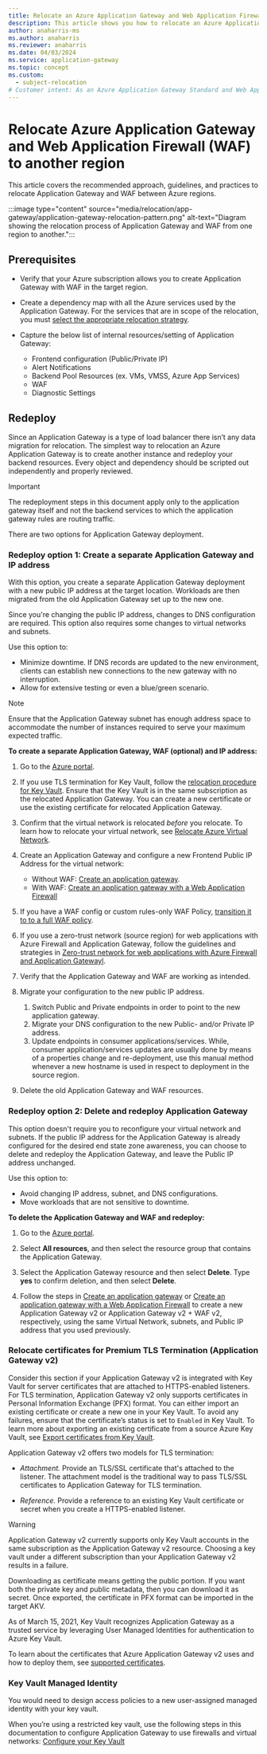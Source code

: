 ```yaml
---
title: Relocate an Azure Application Gateway and Web Application Firewall to another region
description: This article shows you how to relocate an Azure Application Gateway and Web Application Firewall from the current region to another region. 
author: anaharris-ms
ms.author: anaharris
ms.reviewer: anaharris
ms.date: 04/03/2024
ms.service: application-gateway
ms.topic: concept
ms.custom:
  - subject-relocation
# Customer intent: As an Azure Application Gateway Standard and Web Application Firewall v2 administrator, I want to move my vault to another region.
---
```


# Relocate Azure Application Gateway and Web Application Firewall (WAF) to another region

 This article covers the recommended approach, guidelines, and practices to relocate Application Gateway and WAF between Azure regions.

:::image type="content" source="media/relocation/app-gateway/application-gateway-relocation-pattern.png" alt-text="Diagram showing the relocation process of Application Gateway and WAF from one region to another.":::


## Prerequisites

- Verify that your Azure subscription allows you to create Application Gateway with WAF in the target region.

- Create a dependency map with all the Azure services used by the Application Gateway. For the services that are in scope of the relocation, you must [select the appropriate relocation strategy](overview-relocation.md).


- Capture the below list of internal resources/setting of Application Gateway:
    - Frontend configuration (Public/Private IP)
    - Alert Notifications
    - Backend Pool Resources (ex. VMs, VMSS, Azure App Services)
    - WAF
    - Diagnostic Settings

## Redeploy

Since an Application Gateway is a type of load balancer there isn’t any data migration for relocation. The simplest way to relocation an Azure Application Gateway is to create another instance and redeploy your backend resources. Every object and dependency should be scripted out independently and properly reviewed. 

>[!IMPORTANT]
>The redeployment steps in this document apply only to the application gateway itself and not the backend services to which the application gateway rules are routing traffic. 

There are two options for Application Gateway deployment. 

### Redeploy option 1: Create a separate Application Gateway and IP address

With this option, you create a separate Application Gateway deployment with a new public IP address at the target location. Workloads are then migrated from the old Application Gateway set up to the new one. 

Since you're changing the public IP address, changes to DNS configuration are required. This option also requires some changes to virtual networks and subnets.

Use this option to:

- Minimize downtime. If DNS records are updated to the new environment, clients can establish new connections to the new gateway with no interruption.
- Allow for extensive testing or even a blue/green scenario.


>[!NOTE]
>Ensure that the Application Gateway subnet has enough address space to accommodate the number of instances required to serve your maximum expected traffic.

**To create a separate Application Gateway, WAF (optional) and IP address:**

1. Go to the [Azure portal](https://portal.azure.com).

1. If you use TLS termination for Key Vault, follow the [relocation procedure for Key Vault](./relocation-key-vault.md). Ensure that the Key Vault is in the same subscription as the relocated Application Gateway. You can create a new certificate or use the existing certificate for relocated Application Gateway.

1. Confirm that the virtual network is relocated *before* you relocate. To learn how to relocate your virtual network, see [Relocate Azure Virtual Network](./relocation-virtual-network.md).

2. Create an Application Gateway and configure a new Frontend Public IP Address for the virtual network:
    - Without WAF:  [Create an application gateway](../application-gateway/quick-create-portal.md#create-an-application-gateway).
    - With WAF: [Create an application gateway with a Web Application Firewall](../web-application-firewall/ag/application-gateway-web-application-firewall-portal.md) 
    

1. If you have a WAF config or custom rules-only WAF Policy, [transition it to to a full WAF policy](../web-application-firewall/ag/migrate-policy.md).

1. If you use a zero-trust network (source region) for web applications with Azure Firewall and Application Gateway, follow the guidelines and strategies in [Zero-trust network for web applications with Azure Firewall and Application Gatewayl](/azure/architecture/example-scenario/gateway/application-gateway-before-azure-firewall).

1. Verify that the Application Gateway and WAF are working as intended.

1. Migrate your configuration to the new public IP address.
     1. Switch Public and Private endpoints in order to point to the new application gateway. 
     1. Migrate your DNS configuration to the new Public- and/or Private  IP address.
     1. Update endpoints in consumer applications/services. While, consumer application/services updates are usually done by means of a properties change and re-deployment, use this manual method whenever a new hostname is used in respect to deployment in the source region.

1. Delete the old Application Gateway and WAF resources.

### Redeploy option 2: Delete and redeploy Application Gateway

This option doesn't require you to reconfigure your virtual network and subnets. If the public IP address for the Application Gateway is already configured for the desired end state zone awareness, you can choose to delete and redeploy the Application Gateway, and leave the Public IP address unchanged.

Use this option to:

- Avoid changing IP address, subnet, and DNS configurations.
- Move workloads that are not sensitive to downtime.

**To delete the Application Gateway and WAF and redeploy:**

1. Go to the [Azure portal](https://portal.azure.com). 

2. Select **All resources**, and then select the resource group that contains the Application Gateway.

3. Select the Application Gateway resource and then select **Delete**. Type **yes** to confirm deletion, and then select **Delete**.

4. Follow the steps in [Create an application gateway](../application-gateway/quick-create-portal.md#create-an-application-gateway) or [Create an application gateway with a Web Application Firewall](../web-application-firewall/ag/application-gateway-web-application-firewall-portal.md) to create a new Application Gateway v2 or Application Gateway v2 + WAF v2, respectively, using the same Virtual Network, subnets, and Public IP address that you used previously.

### Relocate certificates for Premium TLS Termination (Application Gateway v2)

Consider this section if your Application Gateway v2 is integrated with Key Vault for server certificates that are attached to HTTPS-enabled listeners.  For TLS termination, Application Gateway v2 only supports certificates in Personal Information Exchange (PFX) format. You can either import an existing certificate or create a new one in your Key Vault. To avoid any failures, ensure that the certificate’s status is set to `Enabled` in Key Vault. To learn more about exporting an existing certificate from a source Azure Key Vault, see [Export certificates from Key Vault](/azure/key-vault/certificates/how-to-export-certificate?tabs=azure-cli).

Application Gateway v2 offers two models for TLS termination:

- *Attachment.* Provide an TLS/SSL certificate that's attached to the listener. The attachment model is the traditional way to pass TLS/SSL certificates to Application Gateway for TLS termination.

- *Reference.* Provide a reference to an existing Key Vault certificate or secret when you create a HTTPS-enabled listener.

>[!WARNING]
 >Application Gateway v2 currently supports only Key Vault accounts in the same subscription as the Application Gateway v2 resource. Choosing a key vault under a different subscription than your Application Gateway v2 results in a failure.


Downloading as certificate means getting the public portion. If you want both the private key and public metadata, then you can download it as secret. Once exported, the certificate in PFX format can be imported in the target AKV.

As of March 15, 2021, Key Vault recognizes Application Gateway as a trusted service by leveraging User Managed Identities for authentication to Azure Key Vault.

To learn about the certificates that Azure Application Gateway v2 uses and how to deploy them, see [supported certificates](/azure/application-gateway/key-vault-certs#supported-certificates).

### Key Vault Managed Identity

You would need to design access policies to a new user-assigned managed identity with your key vault.

When you’re using a restricted key vault, use the following steps in this documentation to configure Application Gateway to use firewalls and virtual networks: [Configure your Key Vault](https://docs.microsoft.com/en-us/azure/application-gateway/key-vault-certs#configure-your-key-vault)

